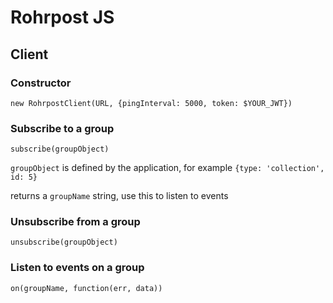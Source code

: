 # Rohrpost JS

## Client

### Constructor

```
new RohrpostClient(URL, {pingInterval: 5000, token: $YOUR_JWT})
```

### Subscribe to a group

```
subscribe(groupObject)
```
`groupObject` is defined by the application, for example `{type: 'collection', id: 5}`

returns a `groupName` string, use this to listen to events

### Unsubscribe from a group

```
unsubscribe(groupObject)
```

### Listen to events on a group

```
on(groupName, function(err, data))
```
